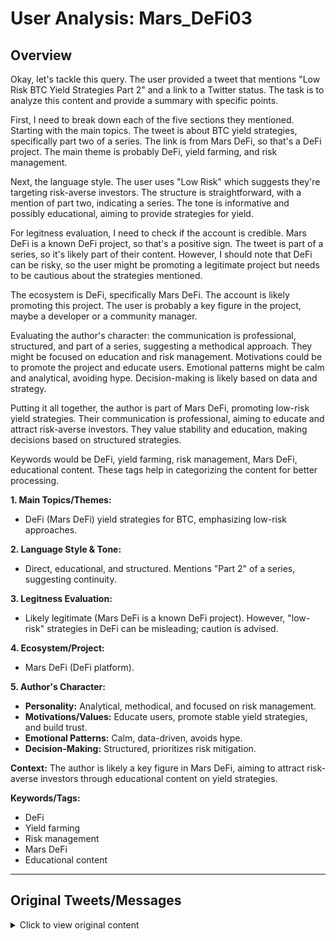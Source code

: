 # User Analysis: Mars_DeFi03

## Overview

<think>
Okay, let's tackle this query. The user provided a tweet that mentions "Low Risk BTC Yield Strategies Part 2" and a link to a Twitter status. The task is to analyze this content and provide a summary with specific points. 

First, I need to break down each of the five sections they mentioned. Starting with the main topics. The tweet is about BTC yield strategies, specifically part two of a series. The link is from Mars DeFi, so that's a DeFi project. The main theme is probably DeFi, yield farming, and risk management.

Next, the language style. The user uses "Low Risk" which suggests they're targeting risk-averse investors. The structure is straightforward, with a mention of part two, indicating a series. The tone is informative and possibly educational, aiming to provide strategies for yield.

For legitness evaluation, I need to check if the account is credible. Mars DeFi is a known DeFi project, so that's a positive sign. The tweet is part of a series, so it's likely part of their content. However, I should note that DeFi can be risky, so the user might be promoting a legitimate project but needs to be cautious about the strategies mentioned.

The ecosystem is DeFi, specifically Mars DeFi. The account is likely promoting this project. The user is probably a key figure in the project, maybe a developer or a community manager.

Evaluating the author's character: the communication is professional, structured, and part of a series, suggesting a methodical approach. They might be focused on education and risk management. Motivations could be to promote the project and educate users. Emotional patterns might be calm and analytical, avoiding hype. Decision-making is likely based on data and strategy.

Putting it all together, the author is part of Mars DeFi, promoting low-risk yield strategies. Their communication is professional, aiming to educate and attract risk-averse investors. They value stability and education, making decisions based on structured strategies.

Keywords would be DeFi, yield farming, risk management, Mars DeFi, educational content. These tags help in categorizing the content for better processing.
</think>

**1. Main Topics/Themes:**  
- DeFi (Mars DeFi) yield strategies for BTC, emphasizing low-risk approaches.  

**2. Language Style & Tone:**  
- Direct, educational, and structured. Mentions "Part 2" of a series, suggesting continuity.  

**3. Legitness Evaluation:**  
- Likely legitimate (Mars DeFi is a known DeFi project). However, "low-risk" strategies in DeFi can be misleading; caution is advised.  

**4. Ecosystem/Project:**  
- Mars DeFi (DeFi platform).  

**5. Author's Character:**  
- **Personality:** Analytical, methodical, and focused on risk management.  
- **Motivations/Values:** Educate users, promote stable yield strategies, and build trust.  
- **Emotional Patterns:** Calm, data-driven, avoids hype.  
- **Decision-Making:** Structured, prioritizes risk mitigation.  

**Context:** The author is likely a key figure in Mars DeFi, aiming to attract risk-averse investors through educational content on yield strategies.  

**Keywords/Tags:**  
- DeFi  
- Yield farming  
- Risk management  
- Mars DeFi  
- Educational content
---
## Original Tweets/Messages

<details>
<summary>Click to view original content</summary>

| Type | Content |
|------|---------|
| messages | Low Risk BTC Yield Strategies Part 2.

https://x.com/Mars_DeFi/status/1932044780160389515 |

</details>
